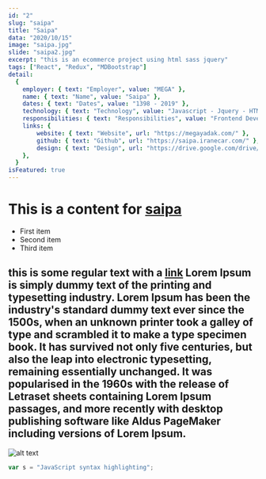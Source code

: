 ```yaml
---
id: "2"
slug: "saipa"
title: "Saipa"
data: "2020/10/15"
image: "saipa.jpg"
slide: "saipa2.jpg"
excerpt: "this is an ecommerce project using html sass jquery"
tags: ["React", "Redux", "MDBootstrap"]
detail:
  {
    employer: { text: "Employer", value: "MEGA" },
    name: { text: "Name", value: "Saipa" },
    dates: { text: "Dates", value: "1398 - 2019" },
    technology: { text: "Technology", value: "Javascript - Jquery - HTML5 - Css3/Sass" },
    responsibilities: { text: "Responsibilities", value: "Frontend Developer - UI/UX Designer" },
    links: {
        website: { text: "Website", url: "https://megayadak.com/" },
        github: { text: "Github", url: "https://saipa.iranecar.com/" },
        design: { text: "Design", url: "https://drive.google.com/drive/folders/1b4C9NJr1entFB_nf6AxxbHPGJ7gVPYVW?usp=sharing"}
    },
  }
isFeatured: true
---
```


# This is a content for [saipa](https://saipa.com)

- First item
- Second item
- Third item

## this is some regular text with a [link](https://saipa.com) Lorem Ipsum is simply dummy text of the printing and typesetting industry. Lorem Ipsum has been the industry's standard dummy text ever since the 1500s, when an unknown printer took a galley of type and scrambled it to make a type specimen book. It has survived not only five centuries, but also the leap into electronic typesetting, remaining essentially unchanged. It was popularised in the 1960s with the release of Letraset sheets containing Lorem Ipsum passages, and more recently with desktop publishing software like Aldus PageMaker including versions of Lorem Ipsum.

![alt text](saipa2.jpg)

```javascript
var s = "JavaScript syntax highlighting";
```

